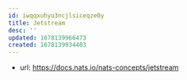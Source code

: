```yaml
---
id: iwqqxuhyu3ncjlsiceqze0y
title: Jetstream
desc: ''
updated: 1678139966473
created: 1678139934403
---
```


- url: https://docs.nats.io/nats-concepts/jetstream